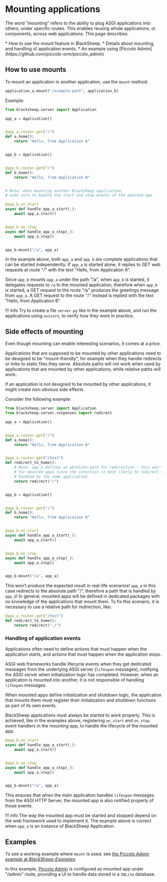# Mounting applications

The word "mounting" refers to the ability to plug ASGI applications into
others, under specific routes. This enables reusing whole applications, or
components, across web applications. This page describes:

<div class="check-list"></div>
* How to use the mount feature in BlackSheep.
* Details about mounting, and handling of application events.
* An example using [Piccolo Admin](https://github.com/piccolo-orm/piccolo_admin)

## How to use mounts

To mount an application in another application, use the `mount` method:

```python
application_a.mount("/example-path", application_b)
```

Example:

```python
from blacksheep.server import Application

app_a = Application()


@app_a.router.get("/")
def a_home():
    return "Hello, from Application A"


app_b = Application()


@app_b.router.get("/")
def b_home():
    return "Hello, from Application B"


# Note: when mounting another BlackSheep application,
# make sure to handle the start and stop events of the mounted app

@app_b.on_start
async def handle_app_a_start(_):
    await app_a.start()


@app_b.on_stop
async def handle_app_a_stop(_):
    await app_a.stop()


app_b.mount("/a", app_a)

```

In the example above, both `app_a` and `app_b` are complete applications that
can be started independently. If `app_a` is started alone, it replies to GET
web requests at route "/" with the text "Hello, from Application A".

Since `app_b` mounts `app_a` under the path "/a", when `app_b` is started, it
delegates requests to `/a` to the mounted application, therefore when `app_b`
is started, a GET request to the route "/a" produces the greetings message
from `app_a`. A GET request to the route "/" instead is replied with the text
"Hello, from Application B".

!!! info
    Try to create a file `server.py` like in the example above, and run the
    applications using `uvicorn`, to verify how they work in practice.

## Side effects of mounting
Even though mounting can enable interesting scenarios, it comes at a price.

Applications that are supposed to be mounted by other applications need to be
designed to be "mount-friendly", for example when they handle redirects or
links to static files they serve. Absolute paths will not work when used by
applications that are mounted by other applications, while relative paths will
work.

If an application is not designed to be mounted by other applications, it might
create non-obvious side effects.

Consider the following example:

```python
from blacksheep.server import Application
from blacksheep.server.responses import redirect

app_a = Application()


@app_a.router.get("/")
def a_home():
    return "Hello, from Application A"


@app_a.router.get("/test")
def redirect_to_home():
    # Note: app_a defines an absolute path for redirection - this won't work
    # for mounted apps since the intention is most likely to redirect to a path
    # handled by the same application
    return redirect("/")


app_b = Application()


@app_b.router.get("/")
def b_home():
    return "Hello, from Application B"


@app_b.on_start
async def handle_app_a_start(_):
    await app_a.start()


@app_b.on_stop
async def handle_app_a_stop(_):
    await app_a.stop()


app_b.mount("/a", app_a)

```

This won't produce the expected result in real-life scenarios! `app_a` in this
case redirects to the absolute path "/", therefore a path that is handled by
`app_b`! In general, mounted apps will be defined in dedicated packages with
no knowledge of the applications that mount them. To fix this scenario, it is
necessary to use a relative path for redirection, like:

```python
@app_a.router.get("/test")
def redirect_to_home():
    return redirect("./")
```

### Handling of application events
Applications often need to define actions that must happen when the application
starts, and actions that must happen when the application stops.

ASGI web frameworks handle lifecycle events when they get dedicated messages
from the underlying ASGI server (`lifespan` messages), notifying the ASGI
server when initialization logic has completed. However, when an application is
mounted into another, it is not responsible of handling `lifespan` messages.

When mounted apps define initialization and shutdown logic, the application
that mounts them must register their initialization and shutdown functions as
part of its own events.

BlackSheep applications must always be started to work properly. This is
achieved, like in the examples above, registering `on_start` and `on_stop`
event handlers in the mounting app, to handle the lifecycle of the mounted app.

```python
@app_b.on_start
async def handle_app_a_start(_):
    await app_a.start()


@app_b.on_stop
async def handle_app_a_stop(_):
    await app_a.stop()


app_b.mount("/a", app_a)
```

This ensures that when the main application handles `lifespan` messages from
the ASGI HTTP Server, the mounted app is also notified properly of those
events.

!!! info
    The way the mounted app must be started and stopped depend on the
    web framework used to implement it. The example above is correct when `app_a`
    is an instance of BlackSheep Application.

## Examples
To see a working example where `mount` is used, see [the Piccolo Admin example
at
_BlackSheep-Examples_](https://github.com/Neoteroi/BlackSheep-Examples/tree/main/piccolo-admin).

In this example, [Piccolo Admin](https://github.com/piccolo-orm/piccolo_admin)
is configured as mounted app under "/admin" route, providing a UI to handle
data stored in a `SQLite` database.
